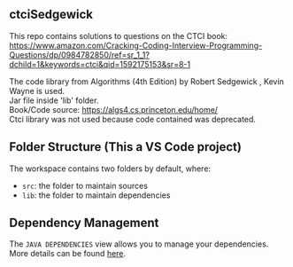 ## ctciSedgewick

This repo contains solutions to questions on the CTCI book:  
https://www.amazon.com/Cracking-Coding-Interview-Programming-Questions/dp/0984782850/ref=sr_1_1?dchild=1&keywords=ctci&qid=1592175153&sr=8-1  

The code library from Algorithms (4th Edition) by Robert Sedgewick , Kevin Wayne is used.  
Jar file inside 'lib' folder.  
Book/Code source: https://algs4.cs.princeton.edu/home/  
Ctci library was not used because code contained was deprecated. 


## Folder Structure (This a VS Code project)

The workspace contains two folders by default, where:

- `src`: the folder to maintain sources
- `lib`: the folder to maintain dependencies

## Dependency Management

The `JAVA DEPENDENCIES` view allows you to manage your dependencies. More details can be found [here](https://github.com/microsoft/vscode-java-pack/blob/master/release-notes/v0.9.0.md#work-with-jar-files-directly).
